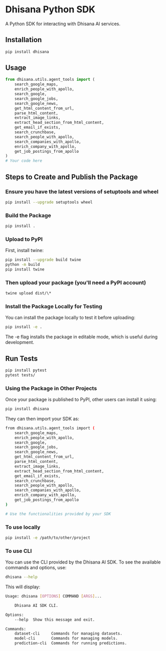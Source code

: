 # Dhisana Python SDK

A Python SDK for interacting with Dhisana AI services.

## Installation

```bash
pip install dhisana
```

## Usage

```python
from dhisana.utils.agent_tools import (
    search_google_maps,
    enrich_people_with_apollo,
    search_google,
    search_google_jobs,
    search_google_news,
    get_html_content_from_url,
    parse_html_content,
    extract_image_links,
    extract_head_section_from_html_content,
    get_email_if_exists,
    search_crunchbase,
    search_people_with_apollo,
    search_companies_with_apollo,
    enrich_company_with_apollo,
    get_job_postings_from_apollo
)
# Your code here
```

## Steps to Create and Publish the Package

### Ensure you have the latest versions of setuptools and wheel

```bash
pip install --upgrade setuptools wheel
```

### Build the Package

```bash
pip install .
```

### Upload to PyPI

First, install twine:

```bash
pip install --upgrade build twine
python -m build
pip install twine
```

### Then upload your package (you'll need a PyPI account)

```bash
twine upload dist/\*
```

### Install the Package Locally for Testing

You can install the package locally to test it before uploading:

```bash
pip install -e .
```

The -e flag installs the package in editable mode, which is useful during development.

## Run Tests

```bash
pip install pytest
pytest tests/
```

### Using the Package in Other Projects

Once your package is published to PyPI, other users can install it using:

```bash
pip install dhisana
```

They can then import your SDK as:

```bash
from dhisana.utils.agent_tools import (
    search_google_maps,
    enrich_people_with_apollo,
    search_google,
    search_google_jobs,
    search_google_news,
    get_html_content_from_url,
    parse_html_content,
    extract_image_links,
    extract_head_section_from_html_content,
    get_email_if_exists,
    search_crunchbase,
    search_people_with_apollo,
    search_companies_with_apollo,
    enrich_company_with_apollo,
    get_job_postings_from_apollo
)

# Use the functionalities provided by your SDK
```

### To use locally

```bash
pip install -e /path/to/other/project
```

### To use CLI

You can use the CLI provided by the Dhisana AI SDK. To see the available commands and options, use:

```bash
dhisana --help
```

This will display:

```bash
Usage: dhisana [OPTIONS] COMMAND [ARGS]...

    Dhisana AI SDK CLI.

Options:
    --help  Show this message and exit.

Commands:
    dataset-cli     Commands for managing datasets.
    model-cli       Commands for managing models.
    prediction-cli  Commands for running predictions.
```
